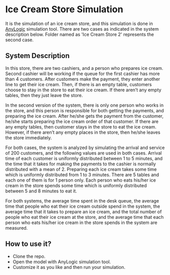 # Ice Cream Store Simulation
It is the simulation of an ice cream store, and this simulation is done in [AnyLogic](https://www.anylogic.com/downloads/) simulation tool. There are two cases as indicated in
the system description below. Folder named as 'Ice Cream Store 2' represents the second case.

## System Description
In this store, there are two cashiers, and a
person who prepares ice cream. Second cashier will be working if the queue for the first cashier
has more than 4 customers. After customers make the payment, they enter another line to
get their ice cream. Then, if there is an empty table, customers choose to stay in the store to eat their ice
cream. If there aren’t any empty tables, then they just leave the store.

In the second version of the system, there is only one person who works in the store,
and this person is responsible for both getting the payments, and preparing the ice cream. After he/she
gets the payment from the customer, he/she starts preparing the ice cream order of that customer. If
there are any empty tables, then customer stays in the store to eat the ice cream. However, if
there aren’t any empty places in the store, then he/she leaves the store immediately.

For both cases, the system is analyzed by simulating the arrival and service of 200
customers, and the following values are used in both cases. Arrival time of each customer is
uniformly distributed between 1 to 5 minutes, and the time that it takes for making the payments to the cashier
is normally distributed with a mean of 2. Preparing each ice cream takes some time which
is uniformly distributed from 1 to 3 minutes. There are 5 tables and each one of them is for 1
person only. Each person who eats his/her ice cream in the store spends some time which is
uniformly distributed between 5 and 8 minutes to eat it.

For both systems, the average time spent in the desk queue, the average
time that people who eat their ice cream outside spend in the system, the average time that it
takes to prepare an ice cream, and the total number of people who eat their ice cream at the
store, and the average time that each person who eats his/her ice cream in the store spends in
the system are measured.

## How to use it?
* Clone the repo.
* Open the model with AnyLogic simulation tool.
* Customize it as you like and then run your simulation.
